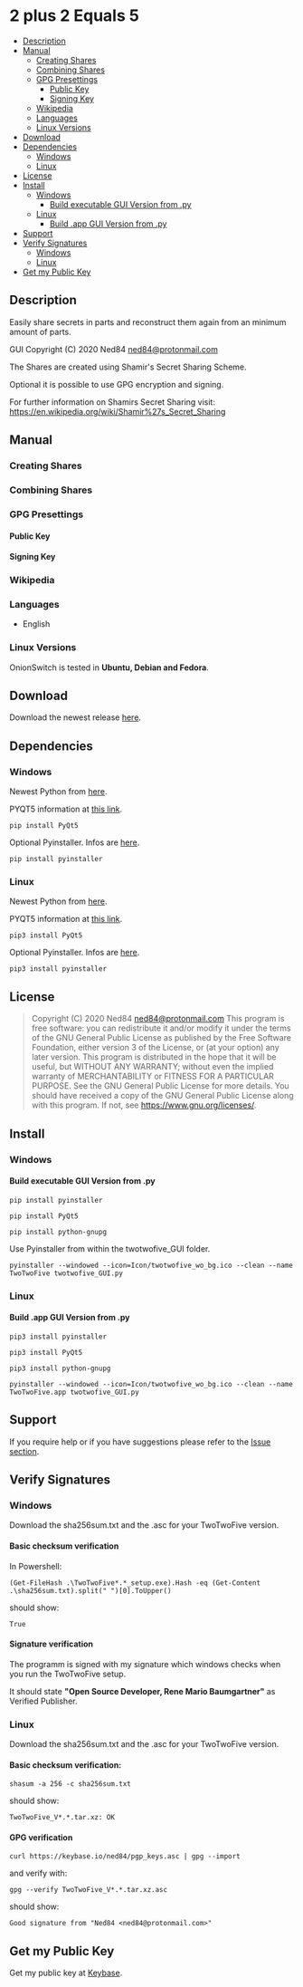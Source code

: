 # 2 plus 2 Equals 5

* [Description](#description)
* [Manual](#manual)
  * [Creating Shares](#creating-shares)
  * [Combining Shares](#combining-shares)
  * [GPG Presettings](#gpg-presettings)
    * [Public Key](#public-key)
    * [Signing Key](#signing-key)
  * [Wikipedia](#wikipedia)
  * [Languages](#languages)
  * [Linux Versions](#linux-versions)
* [Download](#download)
* [Dependencies](#dependencies)
  * [Windows](#windows)
  * [Linux](#linux)
* [License](#license)
* [Install](#install)
  * [Windows](#windows)
    * [Build executable GUI Version from .py](#build-executable-gui-version-from-py)
  * [Linux](#linux)
    * [Build .app GUI Version from .py](#build-app-gui-version-from-py)
* [Support](#support)
* [Verify Signatures](#verify-signatures)
  * [Windows](#windows)
  * [Linux](#linux)
* [Get my Public Key](#get-my-public-key)

## Description

Easily share secrets in parts and reconstruct them again from
an minimum amount of parts.

GUI Copyright (C) 2020  Ned84 ned84@protonmail.com

The Shares are created using Shamir's Secret Sharing Scheme.

Optional it is possible to use GPG encryption and signing.

For further information on Shamirs Secret Sharing visit:
https://en.wikipedia.org/wiki/Shamir%27s_Secret_Sharing

## Manual



### Creating Shares


### Combining Shares


### GPG Presettings


#### Public Key


#### Signing Key

### Wikipedia


### Languages
* English


### Linux Versions

OnionSwitch is tested in **Ubuntu, Debian and Fedora**.

## Download

Download the newest release [here](https://github.com/Ned84/2plus2eq5/releases).

## Dependencies

### Windows

Newest Python from [here](https://www.python.org/downloads/).

PYQT5 information at [this link](https://pypi.org/project/PyQt5/).

```pip install PyQt5```

Optional Pyinstaller. Infos are [here](https://www.pyinstaller.org/downloads.html).

```pip install pyinstaller```


### Linux

Newest Python from [here](https://www.python.org/downloads/).

PYQT5 information at [this link](https://pypi.org/project/PyQt5/).

```pip3 install PyQt5```


Optional Pyinstaller. Infos are [here](https://www.pyinstaller.org/downloads.html).

```pip3 install pyinstaller```

## License

>Copyright (C) 2020  Ned84 ned84@protonmail.com
>This program is free software: you can redistribute it and/or modify
>it under the terms of the GNU General Public License as published by
>the Free Software Foundation, either version 3 of the License, or
>(at your option) any later version.
>This program is distributed in the hope that it will be useful,
>but WITHOUT ANY WARRANTY; without even the implied warranty of
>MERCHANTABILITY or FITNESS FOR A PARTICULAR PURPOSE.  See the
>GNU General Public License for more details.
>You should have received a copy of the GNU General Public License
>along with this program.  If not, see <https://www.gnu.org/licenses/>.

## Install

### Windows

#### Build executable GUI Version from .py

```pip install pyinstaller```

```pip install PyQt5```

```pip install python-gnupg```


Use Pyinstaller from within the twotwofive_GUI folder.

```pyinstaller --windowed --icon=Icon/twotwofive_wo_bg.ico --clean --name TwoTwoFive twotwofive_GUI.py```

### Linux

#### Build .app GUI Version from .py

```pip3 install pyinstaller```

```pip3 install PyQt5```

```pip3 install python-gnupg```

```pyinstaller --windowed --icon=Icon/twotwofive_wo_bg.ico --clean --name TwoTwoFive.app twotwofive_GUI.py```

## Support

If you require help or if you have suggestions please refer to the [Issue section](https://github.com/Ned84/2plus2eq5/issues).

## Verify Signatures

### Windows

Download the sha256sum.txt and the .asc for your TwoTwoFive version.

#### Basic checksum verification

In Powershell:

```(Get-FileHash .\TwoTwoFive*.*_setup.exe).Hash -eq (Get-Content .\sha256sum.txt).split(" ")[0].ToUpper()```

should show:

```True```

#### Signature verification

The programm is signed with my signature which windows checks when you run the TwoTwoFive setup.

It should state **"Open Source Developer, Rene Mario Baumgartner"** as Verified Publisher.

### Linux

Download the sha256sum.txt and the .asc for your TwoTwoFive version.

#### Basic checksum verification:

```shasum -a 256 -c sha256sum.txt```

should show:

```TwoTwoFive_V*.*.tar.xz: OK```

#### GPG verification

```curl https://keybase.io/ned84/pgp_keys.asc | gpg --import```

and verify with:

```gpg --verify TwoTwoFive_V*.*.tar.xz.asc```

should show:

```Good signature from "Ned84 <ned84@protonmail.com>"```

## Get my Public Key

Get my public key at [Keybase](https://keybase.io/ned84).
